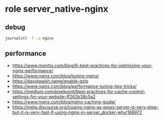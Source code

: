 # role server_native-nginx

## debug
```bash 
journalctl -f -u nginx
```
## performance
- https://www.monitis.com/blog/6-best-practices-for-optimizing-your-nginx-performance/
- https://www.nginx.com/blog/tuning-nginx/
- https://davidwalsh.name/enable-gzip
- https://www.nginx.com/blog/performance-tuning-tips-tricks/
- https://medium.com/pixelpoint/best-practices-for-cache-control-settings-for-your-website-ff262b38c5a2
- https://www.nginx.com/blog/nginx-caching-guide/
- https://meta.discourse.org/t/using-nginx-as-proxy-server-is-very-slow-but-it-is-very-fast-if-using-nginx-in-server_docker-why/168972
